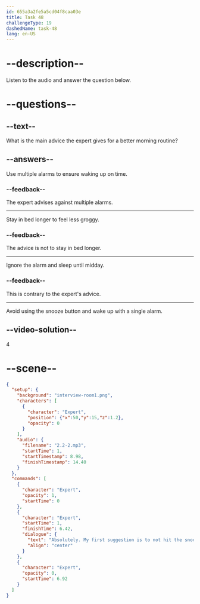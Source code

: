 ```yaml
---
id: 655a3a2fe5a5cd04f8caa03e
title: Task 48
challengeType: 19
dashedName: task-48
lang: en-US
---
```


<!-- (Audio) Expert: Absolutely. My first suggestion is to not hit the snooze button multiple times. -->

# --description--

Listen to the audio and answer the question below.

# --questions--

## --text--

What is the main advice the expert gives for a better morning routine?

## --answers--

Use multiple alarms to ensure waking up on time.

### --feedback--

The expert advises against multiple alarms.

---

Stay in bed longer to feel less groggy.

### --feedback--

The advice is not to stay in bed longer.

---

Ignore the alarm and sleep until midday.

### --feedback--

This is contrary to the expert's advice.

---

Avoid using the snooze button and wake up with a single alarm.

## --video-solution--

4

# --scene--

```json
{
  "setup": {
    "background": "interview-room1.png",
    "characters": [
      {
        "character": "Expert",
        "position": {"x":50,"y":15,"z":1.2},
        "opacity": 0
      }
    ],
    "audio": {
      "filename": "2.2-2.mp3",
      "startTime": 1,
      "startTimestamp": 8.98,
      "finishTimestamp": 14.40
    }
  },
  "commands": [
    {
      "character": "Expert",
      "opacity": 1,
      "startTime": 0
    },
    {
      "character": "Expert",
      "startTime": 1,
      "finishTime": 6.42,
      "dialogue": {
        "text": "Absolutely. My first suggestion is to not hit the snooze button multiple times.",
        "align": "center"
      }
    },
    {
      "character": "Expert",
      "opacity": 0,
      "startTime": 6.92
    }
  ]
}
```
